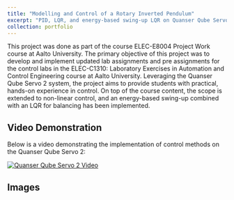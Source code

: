 ```yaml
---
title: "Modelling and Control of a Rotary Inverted Pendulum"
excerpt: "PID, LQR, and energy-based swing-up LQR on Quanser Qube Servo 2. <br/><img src='/images/servo2.jpeg' width='1000px' height='auto'>"
collection: portfolio
---
```


This project was done as part of the course ELEC-E8004 Project Work course at Aalto University. The primary objective of this project was to develop and implement updated lab assignments and pre assignments for the control labs in the ELEC-C1310: Laboratory Exercises in Automation and Control Engineering course at Aalto University. Leveraging the Quanser Qube Servo 2 system, the project aims to provide students with practical, hands-on experience in control. On top of the course content, the scope is extended to non-linear control, and an energy-based swing-up combined with an LQR for balancing has been implemented.


## Video Demonstration

Below is a video demonstrating the implementation of control methods on the Quanser Qube Servo 2:

[![Quanser Qube Servo 2 Video](https://img.youtube.com/vi/YevSQ600GKA/0.jpg)](https://www.youtube.com/watch?v=YevSQ600GKA)

## Images

<!-- ### System Setup
![Quanser Qube Servo 2 Setup](/images/servo2_setup.jpeg)

### Control Implementation
![PID Control on Servo 2](/images/servo2_pid.jpeg)
![LQR Control Balancing](/images/servo2_lqr.jpeg) -->